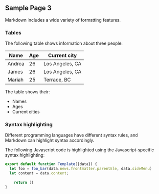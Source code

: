## Sample Page 3

Markdown includes a wide variety of formatting features.

### Tables

The following table shows information about three people:

| Name      | Age   | Current city      |
|-----------|-------|-------------------|
| Andrea    | 26    | Los Angeles, CA   | 
| James     | 26    | Los Angeles, CA   |
| Mariah    | 25    | Terrace, BC       |

The table shows their:

* Names
* Ages
* Current cities

### Syntax highlighting

Different programming languages have different syntax rules, and Markdown can highlight syntax accordingly.

The following Javascript code is highlighted using the Javascript-specific syntax highlighting:

```javascript
export default function Template({data}) {
  let foo = foo_bar(data.news.frontmatter.parentEle, data.sideMenu)
  let content = data.content;
  
    return ()
}
```
